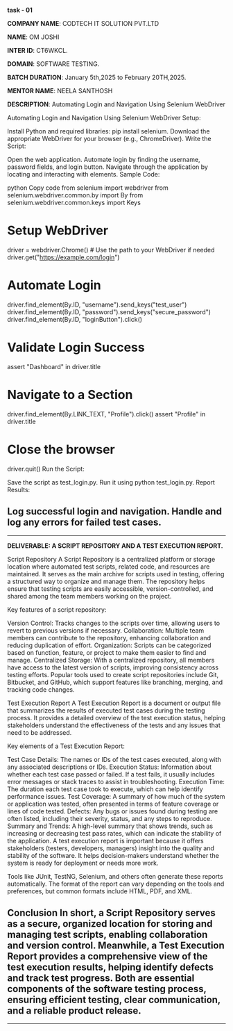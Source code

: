 **task - 01**

**COMPANY NAME**: CODTECH IT SOLUTION PVT.LTD

**NAME**: OM JOSHI

**INTER ID**: CT6WKCL.

**DOMAIN**: SOFTWARE TESTING.

**BATCH DURATION**: January 5th,2025 to February 20TH,2025.

**MENTOR NAME**: NEELA SANTHOSH

**DESCRIPTION**:  Automating Login and Navigation Using Selenium WebDriver

Automating Login and Navigation Using Selenium WebDriver
Setup:

Install Python and required libraries: pip install selenium.
Download the appropriate WebDriver for your browser (e.g., ChromeDriver).
Write the Script:

Open the web application.
Automate login by finding the username, password fields, and login button.
Navigate through the application by locating and interacting with elements.
Sample Code:

python
Copy code
from selenium import webdriver
from selenium.webdriver.common.by import By
from selenium.webdriver.common.keys import Keys

# Setup WebDriver
driver = webdriver.Chrome()  # Use the path to your WebDriver if needed
driver.get("https://example.com/login")

# Automate Login
driver.find_element(By.ID, "username").send_keys("test_user")
driver.find_element(By.ID, "password").send_keys("secure_password")
driver.find_element(By.ID, "loginButton").click()

# Validate Login Success
assert "Dashboard" in driver.title

# Navigate to a Section
driver.find_element(By.LINK_TEXT, "Profile").click()
assert "Profile" in driver.title

# Close the browser
driver.quit()
Run the Script:

Save the script as test_login.py.
Run it using python test_login.py.
Report Results:

Log successful login and navigation.
Handle and log any errors for failed test cases.
----------------------------------------------------------------------------------------------------------------------------------------------------------------
----------------------------------------------------------------------------------------------------------------------------------------------------------------
**DELIVERABLE: A SCRIPT REPOSITORY AND A TEST EXECUTION REPORT.**

Script Repository
A Script Repository is a centralized platform or storage location where automated test scripts, related code, and resources are maintained. It serves as the main archive for scripts used in testing, offering a structured way to organize and manage them. The repository helps ensure that testing scripts are easily accessible, version-controlled, and shared among the team members working on the project.

Key features of a script repository:

Version Control: Tracks changes to the scripts over time, allowing users to revert to previous versions if necessary.
Collaboration: Multiple team members can contribute to the repository, enhancing collaboration and reducing duplication of effort.
Organization: Scripts can be categorized based on function, feature, or project to make them easier to find and manage.
Centralized Storage: With a centralized repository, all members have access to the latest version of scripts, improving consistency across testing efforts.
Popular tools used to create script repositories include Git, Bitbucket, and GitHub, which support features like branching, merging, and tracking code changes.

Test Execution Report
A Test Execution Report is a document or output file that summarizes the results of executed test cases during the testing process. It provides a detailed overview of the test execution status, helping stakeholders understand the effectiveness of the tests and any issues that need to be addressed.

Key elements of a Test Execution Report:

Test Case Details: The names or IDs of the test cases executed, along with any associated descriptions or IDs.
Execution Status: Information about whether each test case passed or failed. If a test fails, it usually includes error messages or stack traces to assist in troubleshooting.
Execution Time: The duration each test case took to execute, which can help identify performance issues.
Test Coverage: A summary of how much of the system or application was tested, often presented in terms of feature coverage or lines of code tested.
Defects: Any bugs or issues found during testing are often listed, including their severity, status, and any steps to reproduce.
Summary and Trends: A high-level summary that shows trends, such as increasing or decreasing test pass rates, which can indicate the stability of the application.
A test execution report is important because it offers stakeholders (testers, developers, managers) insight into the quality and stability of the software. It helps decision-makers understand whether the system is ready for deployment or needs more work.

Tools like JUnit, TestNG, Selenium, and others often generate these reports automatically. The format of the report can vary depending on the tools and preferences, but common formats include HTML, PDF, and XML.

Conclusion
In short, a Script Repository serves as a secure, organized location for storing and managing test scripts, enabling collaboration and version control. Meanwhile, a Test Execution Report provides a comprehensive view of the test execution results, helping identify defects and track test progress. Both are essential components of the software testing process, ensuring efficient testing, clear communication, and a reliable product release.
----------------------------------------------------------------------------------------------------------------------------------------------------------------
----------------------------------------------------------------------------------------------------------------------------------------------------------------
